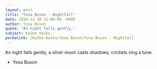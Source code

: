 ```yaml
---
layout: post
title: "Yosa Buson - Nightfall"
date: 2024-12-30 12:00:00 -0000
author: Yosa Buson
quote: "As night falls gently,"
subject: Kyōka Haiku
permalink: /Kyōka Haiku/Yosa Buson/Yosa Buson - Nightfall
---
```


As night falls gently,
a silver moon casts shadows;
crickets sing a tune.

- Yosa Buson
